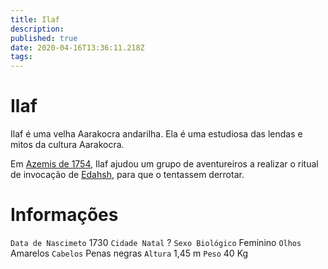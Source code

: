 ```yaml
---
title: Ilaf
description: 
published: true
date: 2020-04-16T13:36:11.218Z
tags: 
---
```


# Ilaf
Ilaf é uma velha Aarakocra andarilha. Ela é uma estudiosa das lendas e mitos da cultura Aarakocra.

Em [Azemis de 1754](http://localhost/en/capitulos/capitulo-4-edahsh-o-eclipse-eterno), Ilaf ajudou um grupo de aventureiros a realizar o ritual de invocação de [Edahsh](http://localhost/en/individuos/edahsh), para que o tentassem derrotar.

# Informações
`Data de Nascimeto` 1730 
`Cidade Natal` ?
`Sexo Biológico` Feminino
`Olhos` Amarelos
`Cabelos` Penas negras
`Altura` 1,45 m
`Peso` 40 Kg